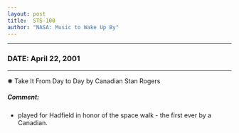 ```yaml
---
layout: post
title:  STS-100
author: "NASA: Music to Wake Up By"
---
```


----
### DATE: April 22, 2001
----
✺ Take It From Day to Day by Canadian Stan Rogers

##### Comment:
* played for Hadfield in honor of the space walk - the first ever by a Canadian.
